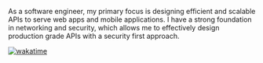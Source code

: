 As a software engineer, my primary focus is designing efficient and scalable APIs to serve web apps and mobile applications. I have a strong foundation in networking and security, which allows me to effectively design production grade APIs with a security first approach.


[![wakatime](https://wakatime.com/badge/user/f6526134-0caa-49f4-a565-384bcda66e62.svg)](https://wakatime.com/@f6526134-0caa-49f4-a565-384bcda66e62)
